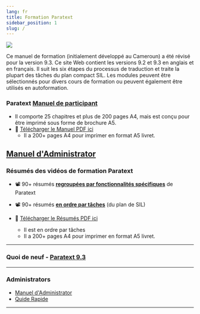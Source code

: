 ```yaml
---
lang: fr
title: Formation Paratext 
sidebar_position: 1
slug: /
---
```



![](pathname:///img/cropped-PT9-web-banner.png)  


Ce manuel de formation (initialement développé au Cameroun) a été révisé pour la version 9.3. Ce site Web contient les versions 9.2 et 9.3 en anglais et en français. Il suit les six étapes du processus de traduction et traite la plupart des tâches du plan compact SIL. Les modules peuvent être sélectionnés pour divers cours de formation ou peuvent également être utilisés en autoformation.

### Paratext [**Manuel de participant**](Training-Manual/Overview) 
- Il comporte 25 chapitres et plus de 200 pages A4, mais est conçu pour être imprimé sous forme de brochure A5.
-  :book: [Télécharger le Manuel PDF ici](pathname:///img/Ptx-man-fr-9.3.pdf)  
   - Il a 200+ pages A4 pour imprimer en format A5 livret.

[Manuel d'Administrator](Admin-Manual/Admin.md)
----

### Résumés des vidéos de formation Paratext
-  :film_projector: 90+ résumés [**regroupées par fonctionnalités spécifiques**](Video-summaries/00-list-of-videos.md) de Paratext

-  :film_projector: 90+ résumés [**en ordre par tâches**](Video-summaries/00-TOC-overview.md) (du plan de SIL)

- :book:  [Télécharger le Résumés PDF ici](pathname:///img/Ptx-vidsum-fr-9.3.pdf)  
   - Il est en ordre par tâches
   - Il a 200+ pages A4 pour imprimer en format A5 livret.

----

### Quoi de neuf - [Paratext 9.3](Video-summaries/00-Whats-new.md)

----


### Administrators
- [Manuel d'Administrator](Admin-Manual/Admin.md)
- [Quide Rapide](Admin-Manual/Quick-guide-admn-tasks.md)

----


